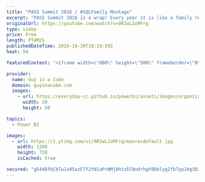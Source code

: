 ```yaml
---
title: "PASS Summit 2016 / #SQLFamily Montage"
excerpt: "PASS Summit 2016 is a wrap! Every year it is like a family reunion and I wanted to put together something to try and convey that. From sessions to networking to the SQL Clinic and the nightlife (SQL Karaoke anyone?) It is the highlight of the year!  Special thank you to everyone that helped me with making"
originalUrl: https://youtube.com/watch?v=0R2wL1oMFrg
type: video
price: Free
length: PT4M2S
publishedDateTime: 2016-10-30T18:19:59Z
heat: 50

featuredContent: "<iframe width=\"800\" height=\"500\" frameborder=\"0\" src=\"https://www.youtube.com/embed/0R2wL1oMFrg\" allow=\"accelerometer; autoplay; encrypted-media; gyroscope; picture-in-picture\" allowfullscreen></iframe>"

provider:
  name: Guy in a Cube
  domain: guyinacube.com
  images:
    - url: https://everyday-cc.github.io/powerbi/assets/images/organizations/guyinacube.com-50x50.jpg
      width: 50
      height: 50

topics:
  - Power BI

images:
  - url: https://i.ytimg.com/vi/0R2wL1oMFrg/maxresdefault.jpg
    width: 1280
    height: 720
    isCached: true

secured: "g544BfbCbTwJa95azF7Y2tN1aPrWMj0htzEC0ndrhgY8Dblyg2fb7ypJ4g3Qi6dHE4Z27yRq17+y9g9M2SqBhVTOlEbAyfWAO/WSbbadcPFqaGXsbWfgxANW5vaEOMybYKRdEdRlrljP3goC0Wwa6gqCQbfQkXSVUoIqja3VSdR1M+AZRg5QbnT1qD87Ch3KxZCxDaZ1OCSNnvk5eswHxINL/3MgBH1jw45JYpFiuI3qb5eWBq9gJwELOoiS5Gd0TnU5v7iblsYFMPx5Y03KzJf0hzincWlABn8S0VBsdkRAu16469h5wj2eDS9y79Lza+N7i2TN+GqwGBBab+4O7z+pcqZgUNH/u6+nx42ddxOosXMc9lwgxeAswjBT77f6jkh5gJsGABpIrq/jr+ustfd70x1HwUZrDmb2Zo/EtYA=;HAUxafHpyoFCFeUpWZxPng=="
---
```


